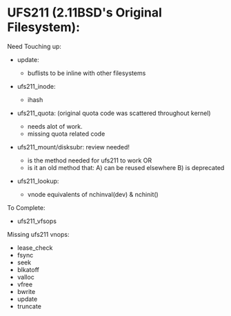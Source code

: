 # UFS211 (2.11BSD's Original Filesystem):
Need Touching up:
- update:
	- buflists to be inline with other filesystems
- ufs211_inode: 
	- ihash
- ufs211_quota: 
	(original quota code was scattered throughout kernel)
	- needs alot of work. 
	- missing quota related code
	
- ufs211_mount/disksubr: review needed!
	- is the method needed for ufs211 to work
	OR
	- is it an old method that:
		 A) can be reused elsewhere
		 B) is deprecated
	
- ufs211_lookup: 
	- vnode equivalents of nchinval(dev) & nchinit()

To Complete:
- ufs211_vfsops

	
Missing ufs211 vnops:
- lease_check
- fsync
- seek
- blkatoff
- valloc
- vfree
- bwrite
- update
- truncate